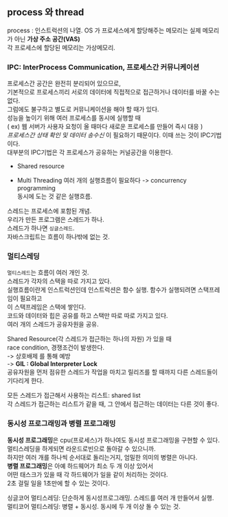 

## process 와 thread

process : 인스트럭션의 나열. 
OS 가 프로세스에게 할당해주는 메모리는 실제 메모리가 아닌 **가상 주소 공간(VAS)**  
각 프로세스에 할당된 메모리는 가상메모리.  

### IPC: InterProcess Communication, 프로세스간 커뮤니케이션  
프로세스간 공간은 완전히 분리되어 있으므로,  
기본적으로 프로세스끼리 서로의 데이터에 직접적으로 접근하거나 데이터를 바꿀 수는 없다.  
그럼에도 불구하고 별도로 커뮤니케이션을 해야 할 때가 있다.  
성능을 높이기 위해 여러 프로세스를 동시에 실행할 때  
( ex) 웹 서버가 사용자 요청이 올 때마다 새로운 프로세스를 만들어 즉시 대응 )  
*프로세스간 상태 확인 및 데이터 송수신* 이 필요하기 때문이다. 이때 쓰는 것이 IPC기법이다.  
대부분의 IPC기법은 각 프로세스가 공유하는 커널공간을 이용한다.  

- Shared resource

- Multi Threading
여러 개의 실행흐름이 필요하다 -> concurrency programming  
동시에 도는 것 같은 실행흐름.  

스레드는 프로세스에 포함된 개념.  
우리가 만든 프로그램은 스레드가 하나.  
스레드가 하나면 `싱글스레드`.  
자바스크립트는 흐름이 하나밖에 없는 것.  

### 멀티스레딩  

`멀티스레드`는 흐름이 여러 개인 것.  
스레드가 각자의 스택을 따로 가지고 있다.  
실행흐름이란게 인스트럭션인데 인스트럭션은 함수 실행. 함수가 실행되려면 스택프레임이 필요하고  
이 스택프레임은 스택에 쌓인다.  
코드와 데이터와 힙은 공유를 하고 스택만 따로 따로 가지고 있다.  
여러 개의 스레드가 공유자원을 공유.  

Shared Resource(각 스레드가 접근하는 하나의 자원) 가 있을 때  
race condition, 경쟁조건이 발생한다.  
-> 상호배제 를 통해 예방  
-> **GIL : Global Interpreter Lock**   
공유자원을 먼저 점유한 스레드가 작업을 마치고 릴리즈를 할 때까지 다른 스레드들이 기다리게 한다.  

모든 스레드가 접근해서 사용하는 리스트: shared list  
각 스레드가 접근하는 리스트가 같을 때, 그 안에서 접근하는 데이터는 다른 것이 좋다.  


### 동시성 프로그래밍과 병렬 프로그래밍  
**동시성 프로그래밍**은 cpu(프로세스)가 하나여도 동시성 프로그래밍을 구현할 수 있다.  
멀티스레딩을 하게되면 라운드로빈으로 돌아갈 수 있으니까.  
하지만 여러 개를 하나씩 순서대로 돌리는거지, 엄밀한 의미의 병렬은 아니다.  
**병렬 프로그래밍**은 아예 하드웨어가 최소 두 개 이상 있어서  
어떤 태스크가 있을 때 각 하드웨어가 일을 같이 처리하는 것이다.  
2초 걸릴 일을 1초만에 할 수 있는 것이다.  

싱글코어 멀티스레딩: 단순하게 동시성프로그래밍. 스레드를 여러 개 만들어서 실행.  
멀티코어 멀티스레딩: 병렬 + 동시성. 동시에 두 개 이상 돌 수 있는 것.  


